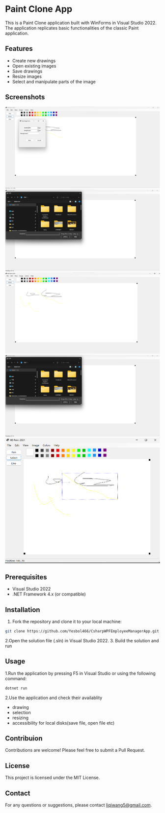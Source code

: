 # Paint Clone App

This is a Paint Clone application built with WinForms in Visual Studio 2022. The application replicates basic functionalities of the classic Paint application.

## Features

- Create new drawings
- Open existing images
- Save drawings
- Resize images
- Select and manipulate parts of the image

## Screenshots

![New Drawing](PaintScreenshot/New.png)
![Open Image](PaintScreenshot/Open.png)
![Resize Image](PaintScreenshot/Resize.png)
![Save Image](PaintScreenshot/Save.png)
![Select Image](PaintScreenshot/Select.png)

## Prerequisites

- Visual Studio 2022
- .NET Framework 4.x (or compatible)

## Installation

1. Fork the repository and clone it to your local machine:

```sh
git clone https://github.com/Yesbol466/CsharpWPFEmployeeManagerApp.git
```
2.Open the solution file (.sln) in Visual Studio 2022.
3. Build the solution and run

## Usage
1.Run the application by pressing F5 in Visual Studio or using the following command:
```sh
dotnet run
```

2.Use the application and check their availablity
- drawing
- selection
- resizing
- accessibility for local disks(save file, open file etc)

## Contribuion
Contributions are welcome! Please feel free to submit a Pull Request.

## License
This project is licensed under the MIT License.

## Contact
For any questions or suggestions, please contact liqiwang5@gmail.com.
